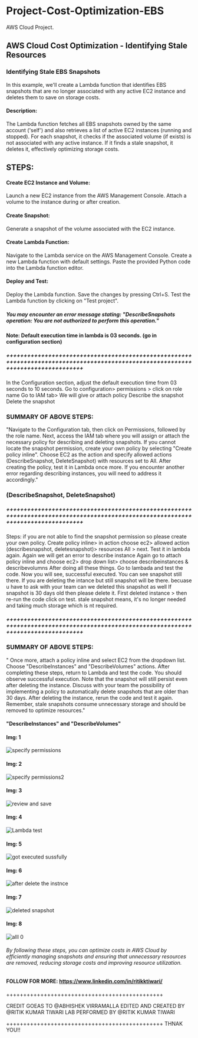 # Project-Cost-Optimization-EBS
AWS Cloud Project.

## AWS Cloud Cost Optimization - Identifying Stale Resources

### Identifying Stale EBS Snapshots

In this example, we'll create a Lambda function that identifies EBS snapshots that are no longer associated with any active EC2 instance and deletes them to save on storage costs.

#### Description:
The Lambda function fetches all EBS snapshots owned by the same account ('self') and also retrieves a list of active EC2 instances (running and stopped). For each snapshot, it checks if the associated volume (if exists) is not associated with any active instance. If it finds a stale snapshot, it deletes it, effectively optimizing storage costs.


STEPS:
-----------

#### Create EC2 Instance and Volume:
Launch a new EC2 instance from the AWS Management Console.
Attach a volume to the instance during or after creation.

#### Create Snapshot:
Generate a snapshot of the volume associated with the EC2 instance.

#### Create Lambda Function:
Navigate to the Lambda service on the AWS Management Console.
Create a new Lambda function with default settings.
Paste the provided Python code into the Lambda function editor.

#### Deploy and Test:
Deploy the Lambda function.
Save the changes by pressing Ctrl+S.
Test the Lambda function by clicking on "Test project".

##### You may encounter an error message stating: "DescribeSnapshots operation: You are not authorized to perform this operation."

#### Note: Default execution time in lambda is 03 seconds. (go in configuration section)

##### ++++++++++++++++++++++++++++++++++++++++++++++++++++++++++++++++++++++++++++++++++++++++++++++++++++++++++++++++++++++++++++++++

In the Configuration section, adjust the default execution time from 03 seconds to 10 seconds.
Go to configuration> permissions > click on role name
Go to IAM tab> 
We will give or attach policy
Describe the snapshot
Delete the snapshot

### SUMMARY OF ABOVE STEPS: 

"Navigate to the Configuration tab, then click on Permissions, followed by the role name. Next, access the IAM tab where you will assign or attach the necessary policy for describing and deleting snapshots. If you cannot locate the snapshot permission, create your own policy by selecting "Create policy inline". Choose EC2 as the action and specify allowed actions (DescribeSnapshot, DeleteSnapshot) with resources set to All. After creating the policy, test it in Lambda once more. If you encounter another error regarding describing instances, you will need to address it accordingly."

### (DescribeSnapshot, DeleteSnapshot)

##### ++++++++++++++++++++++++++++++++++++++++++++++++++++++++++++++++++++++++++++++++++++++++++++++++++++++++++++++++++++++++++++++++

Steps: if you are not able to find the snapshot permission so please create your own policy.
Create policy inline> in action choose ec2> allowed action (describesnapshot, deletesnapshot)> resources All > next.
Test it in lambda again.
Again we will get an error to describe instance 
Again go to attach policy inline and choose ec2> drop down list> choose describeinstances & describevolumns
After doing all these things.
Go to lambada and test the code.
Now you will see, successful executed.
You can see snapshot still there. If you are deleting the intance but still snapshot will be there. becuase u have to ask with your team can we deleted this snapshot as well If snapshot is 30 days old then please delete it.
First deleted instance > then re-run the code click on test.
stale snapshot means, it's no longer needed and taking much storage which is nt required.

##### ++++++++++++++++++++++++++++++++++++++++++++++++++++++++++++++++++++++++++++++++++++++++++++++++++++++++++++++++++++++++++++++++

### SUMMARY OF ABOVE STEPS: 
" Once more, attach a policy inline and select EC2 from the dropdown list. Choose "DescribeInstances" and "DescribeVolumes" actions. After completing these steps, return to Lambda and test the code. You should observe successful execution. Note that the snapshot will still persist even after deleting the instance. Discuss with your team the possibility of implementing a policy to automatically delete snapshots that are older than 30 days. After deleting the instance, rerun the code and test it again. Remember, stale snapshots consume unnecessary storage and should be removed to optimize resources."

#### "DescribeInstances" and "DescribeVolumes"


#### Img: 1

![specify permissions](https://github.com/RitikPyCode/Project-Cost-Optimization-EBS/assets/69500530/0b726757-6c97-4e22-a183-585bbbd056c0)


#### Img: 2


![specify permissions2](https://github.com/RitikPyCode/Project-Cost-Optimization-EBS/assets/69500530/c4fc75c2-13fb-488f-ad9d-b7a0ccbd87e8)


#### Img: 3


![review and save](https://github.com/RitikPyCode/Project-Cost-Optimization-EBS/assets/69500530/1f461e9b-22df-4699-9206-fa42eeae0f1e)


#### Img: 4


![Lambda test](https://github.com/RitikPyCode/Project-Cost-Optimization-EBS/assets/69500530/3e6b150a-6ac6-4039-9b5d-1a2b3dc7a07a)


#### Img: 5


![got executed sussfully](https://github.com/RitikPyCode/Project-Cost-Optimization-EBS/assets/69500530/721878b0-63cf-41f3-938b-c6f4f76eab8a)


#### Img: 6


![after delete the instnce](https://github.com/RitikPyCode/Project-Cost-Optimization-EBS/assets/69500530/a839b533-7f3b-4223-ab8a-79ec8a2f051a)


#### Img: 7


![deleted snapshot](https://github.com/RitikPyCode/Project-Cost-Optimization-EBS/assets/69500530/c28e5b9e-93ee-40e6-8b6d-08ee50e3e50f)


#### Img: 8


![alll 0](https://github.com/RitikPyCode/Project-Cost-Optimization-EBS/assets/69500530/934afb01-3607-42e7-b266-94b3e65c235f)




###### By following these steps, you can optimize costs in AWS Cloud by efficiently managing snapshots and ensuring that unnecessary resources are removed, reducing storage costs and improving resource utilization.



#### FOLLOW FOR MORE: https://www.linkedin.com/in/ritikktiwari/


++++++++++++++++++++++++++++++++++++++++++++++

CREDIT GOEAS TO @ABHISHEK VIRRAMALLA
EDITED AND CREATED BY @RITIK KUMAR TIWARI
LAB PERFORMED BY @RITIK KUMAR TIWARI

++++++++++++++++++++++++++++++++++++++++++++++
THNAK YOU!! 
